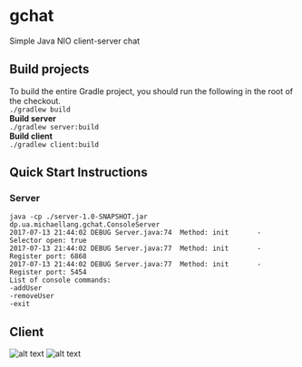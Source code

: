# gchat
Simple Java NIO client-server chat<br>
## Build projects
To build the entire Gradle project, you should run the following in the root of the checkout.<br>
```./gradlew build```<br>
<b>Build server</b><br>
```./gradlew server:build```<br>
<b>Build client</b><br>
```./gradlew client:build```<br>
## Quick Start Instructions
### Server
``` 
java -cp ./server-1.0-SNAPSHOT.jar dp.ua.michaellang.gchat.ConsoleServer
2017-07-13 21:44:02 DEBUG Server.java:74  Method: init       - Selector open: true
2017-07-13 21:44:02 DEBUG Server.java:77  Method: init       - Register port: 6868
2017-07-13 21:44:02 DEBUG Server.java:77  Method: init       - Register port: 5454
List of console commands:
-addUser
-removeUser
-exit
```
## Client
![alt text](https://github.com/Cilestal/gchat/blob/master/screenshots/1.jpg)
![alt text](https://github.com/Cilestal/gchat/blob/master/screenshots/2.jpg)
